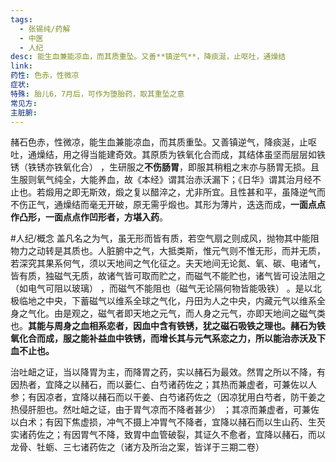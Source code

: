 ```yaml
---
tags:
  - 张锡纯/药解
  - 中医
  - 人纪
desc: 能生血兼能凉血，而其质重坠。又善**镇逆气**，降痰涎，止呕吐，通燥结
link: 
药性: 色赤，性微凉
症状: 
特殊: 胎儿6，7月后，可作为堕胎药，取其重坠之意
常见方: 
主脏腑:
---
```

赭石色赤，性微凉，能生血兼能凉血，而其质重坠。又善镇逆气，降痰涎，止呕吐，通燥结，用之得当能建奇效。其原质为铁氧化合而成，其结体虽坚而层层如铁锈（铁锈亦铁氧化合） ，生研服之**不伤肠胃**，即服其稍粗之末亦与肠胃无损。且生服则氧气纯全，大能养血，故《本经》谓其治赤沃漏下；《日华》谓其治月经不止也。若煅用之即无斯效，煅之复以醋淬之，尤非所宜。且性甚和平，虽降逆气而不伤正气，通燥结而毫无开破，原无需乎煅也。其形为薄片，迭迭而成，**一面点点作凸形，一面点点作凹形者，方堪入药**。

#人纪/概念 
盖凡名之为气，虽无形而皆有质，若空气扇之则成风，抛物其中能阻物力之动转是其质也。人脏腑中之气，大抵类斯，惟元气则不惟无形，而并无质，若深究其果系何气，须以天地间之气化征之。夫天地间无论氮、氧、碳、电诸气，皆有质，独磁气无质，故诸气皆可取而贮之，而磁气不能贮也，诸气皆可设法阻之（如电气可阻以玻璃） ，而磁气不能阻也（磁气无论隔何物皆能吸铁） 。是以北极临地之中央，下蓄磁气以维系全球之气化，丹田为人之中央，内藏元气以维系全身之气化。由是观之，磁气者即天地之元气，而人身之元气，亦即天地间之磁气类也。**其能与周身之血相系恋者，因血中含有铁锈，犹之磁石吸铁之理也。赭石为铁氧化合而成，服之能补益血中铁锈，而增长其与元气系恋之力，所以能治赤沃及下血不止也。**



治吐衄之证，当以降胃为主，而降胃之药，实以赭石为最效。然胃之所以不降，有因热者，宜降之以赭石，而以蒌仁、白芍诸药佐之；其热而兼虚者，可兼佐以人参；有因凉者，宜降以赭石而以干姜、白芍诸药佐之（因凉犹用白芍者，防干姜之热侵肝胆也。然吐衄之证，由于胃气凉而不降者甚少） ；其凉而兼虚者，可兼佐以白术；有因下焦虚损，冲气不摄上冲胃气不降者，宜降以赭石而以生山药、生芡实诸药佐之；有因胃气不降，致胃中血管破裂，其证久不愈者，宜降以赭石，而以龙骨、牡蛎、三七诸药佐之（诸方及所治之案，皆详于三期二卷）